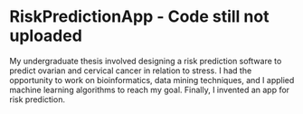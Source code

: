 # RiskPredictionApp - Code still not uploaded
My undergraduate thesis involved designing a risk prediction software to predict ovarian and cervical cancer in relation to stress. I had the opportunity to work on bioinformatics, data mining techniques, and I applied machine learning algorithms to reach my goal. Finally, I invented an app for risk prediction. 
